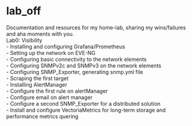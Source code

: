 # lab_off
Documentation and resources for my home-lab, sharing my wins/failures and aha moments with you.<br />
Lab0: Visibility<br />
	- Installing and configuring Grafana/Prometheus<br />
	- Setting up the network on EVE-NG<br />
	- Configuring basic connectivity to the network elements<br />
	- Configuring SNMPv2c and SNMPv3 on the network elements<br />
	- Configuring SNMP_Exporter, generating snmp.yml file<br />
	- Scraping the first target<br />
	- Installing AlertManager<br />
	- Configure the first rule on alertManager<br />
	- Configure email on alert manager<br />
	- Configure a second SNMP_Exporter for a distributed solution<br />
	- Install and configure VectoriaMetrics for long-term storage and performance metrics quering<br />
